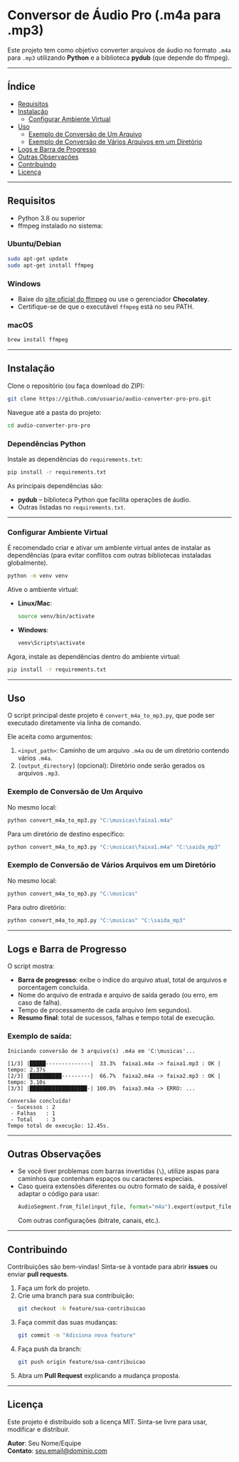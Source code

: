 
# Conversor de Áudio Pro (.m4a para .mp3)

Este projeto tem como objetivo converter arquivos de áudio no formato `.m4a` para `.mp3` utilizando **Python** e a biblioteca **pydub** (que depende do ffmpeg).

---

## Índice
- [Requisitos](#requisitos)
- [Instalação](#instalação)
  - [Configurar Ambiente Virtual](#configurar-ambiente-virtual)
- [Uso](#uso)
  - [Exemplo de Conversão de Um Arquivo](#exemplo-de-conversão-de-um-arquivo)
  - [Exemplo de Conversão de Vários Arquivos em um Diretório](#exemplo-de-conversão-de-vários-arquivos-em-um-diretório)
- [Logs e Barra de Progresso](#logs-e-barra-de-progresso)
- [Outras Observações](#outras-observações)
- [Contribuindo](#contribuindo)
- [Licença](#licença)

---

## Requisitos

- Python 3.8 ou superior
- ffmpeg instalado no sistema:

### Ubuntu/Debian
```bash
sudo apt-get update
sudo apt-get install ffmpeg
```

### Windows
- Baixe do [site oficial do ffmpeg](https://ffmpeg.org/) ou use o gerenciador **Chocolatey**.
- Certifique-se de que o executável `ffmpeg` está no seu PATH.

### macOS
```bash
brew install ffmpeg
```

---

## Instalação

Clone o repositório (ou faça download do ZIP):
```bash
git clone https://github.com/usuario/audio-converter-pro-pro.git
```

Navegue até a pasta do projeto:
```bash
cd audio-converter-pro-pro
```

### Dependências Python

Instale as dependências do `requirements.txt`:
```bash
pip install -r requirements.txt
```

As principais dependências são:
- **pydub** – biblioteca Python que facilita operações de áudio.
- Outras listadas no `requirements.txt`.

---

### Configurar Ambiente Virtual

É recomendado criar e ativar um ambiente virtual antes de instalar as dependências (para evitar conflitos com outras bibliotecas instaladas globalmente).

```bash
python -m venv venv
```

Ative o ambiente virtual:

- **Linux/Mac**:
    ```bash
    source venv/bin/activate
    ```
- **Windows**:
    ```bash
    venv\Scripts\activate
    ```

Agora, instale as dependências dentro do ambiente virtual:
```bash
pip install -r requirements.txt
```

---

## Uso

O script principal deste projeto é `convert_m4a_to_mp3.py`, que pode ser executado diretamente via linha de comando.

Ele aceita como argumentos:
1. `<input_path>`: Caminho de um arquivo `.m4a` ou de um diretório contendo vários `.m4a`.
2. `[output_directory]` (opcional): Diretório onde serão gerados os arquivos `.mp3`.

### Exemplo de Conversão de Um Arquivo

No mesmo local:
```bash
python convert_m4a_to_mp3.py "C:\musicas\faixa1.m4a"
```

Para um diretório de destino específico:
```bash
python convert_m4a_to_mp3.py "C:\musicas\faixa1.m4a" "C:\saida_mp3"
```

### Exemplo de Conversão de Vários Arquivos em um Diretório

No mesmo local:
```bash
python convert_m4a_to_mp3.py "C:\musicas"
```

Para outro diretório:
```bash
python convert_m4a_to_mp3.py "C:\musicas" "C:\saida_mp3"
```

---

## Logs e Barra de Progresso

O script mostra:
- **Barra de progresso**: exibe o índice do arquivo atual, total de arquivos e porcentagem concluída.
- Nome do arquivo de entrada e arquivo de saída gerado (ou erro, em caso de falha).
- Tempo de processamento de cada arquivo (em segundos).
- **Resumo final**: total de sucessos, falhas e tempo total de execução.

### Exemplo de saída:
```
Iniciando conversão de 3 arquivo(s) .m4a em 'C:\musicas'...

[1/3] |█████--------------|  33.3%  faixa1.m4a -> faixa1.mp3 : OK | tempo: 2.37s
[2/3] |██████████---------|  66.7%  faixa2.m4a -> faixa2.mp3 : OK | tempo: 3.10s
[3/3] |██████████████████-| 100.0%  faixa3.m4a -> ERRO: ...

Conversão concluída!
 - Sucessos : 2
 - Falhas   : 1
 - Total    : 3
Tempo total de execução: 12.45s.
```

---

## Outras Observações

- Se você tiver problemas com barras invertidas (`\`), utilize aspas para caminhos que contenham espaços ou caracteres especiais.
- Caso queira extensões diferentes ou outro formato de saída, é possível adaptar o código para usar:
    ```python
    AudioSegment.from_file(input_file, format="m4a").export(output_file, format="mp3")
    ```
    Com outras configurações (bitrate, canais, etc.).

---

## Contribuindo

Contribuições são bem-vindas! Sinta-se à vontade para abrir **issues** ou enviar **pull requests**.

1. Faça um fork do projeto.
2. Crie uma branch para sua contribuição:
    ```bash
    git checkout -b feature/sua-contribuicao
    ```
3. Faça commit das suas mudanças:
    ```bash
    git commit -m "Adiciona nova feature"
    ```
4. Faça push da branch:
    ```bash
    git push origin feature/sua-contribuicao
    ```
5. Abra um **Pull Request** explicando a mudança proposta.

---

## Licença

Este projeto é distribuído sob a licença MIT. Sinta-se livre para usar, modificar e distribuir.

**Autor**: Seu Nome/Equipe  
**Contato**: seu.email@dominio.com
